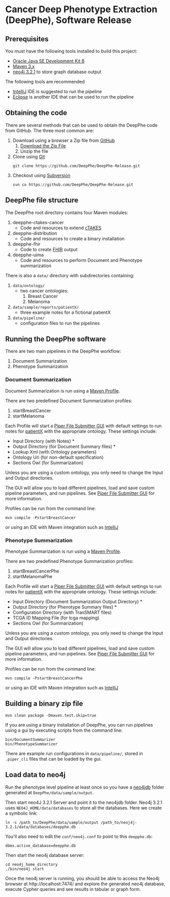 # Cancer Deep Phenotype Extraction (DeepPhe), Software Release

## Prerequisites

You must have the following tools installed to build this project:

- [Oracle Java SE Development Kit 8](http://www.oracle.com/technetwork/java/javase/downloads/jdk8-downloads-2133151.html)
- [Maven 3.x](https://maven.apache.org/download.cgi)
- [neo4j 3.2.1](https://neo4j.com/) to store graph database output

The following tools are recommended
- [IntelliJ](https://www.jetbrains.com/idea/) IDE is suggested to run the pipeline
- [Eclipse](https://eclipse.org/ide/) is another IDE that can be used to run the pipeline

## Obtaining the code

There are several methods that can be used to obtain the DeepPhe code from GitHub.
The three most common are:
1. Download using a browser a Zip file from [GitHub](https://github.com/DeepPhe/DeepPhe-Release/)
    1. [Download the Zip File](https://github.com/DeepPhe/DeepPhe-Release/archive/master.zip)
    2. Unzip the file
2. Clone using [Git](https://git-scm.com/)
    ````
    git clone https://github.com/DeepPhe/DeepPhe-Release.git
    ````
3. Checkout using [Subversion](https://subversion.apache.org/)
    ````
    svn co https://github.com/DeepPhe/DeepPhe-Release.git
    ````

## DeepPhe file structure

The DeepPhe root directory contains four Maven modules:
1. deepphe-ctakes-cancer
    - Code and resources to extend [cTAKES](https://ctakes.apache.org)
2. deepphe-distribution
    - Code and resources to create a binary installation
3. deepphe-fhir
    - Code to create [FHIR](https://www.hl7.org/fhir/) output
4. deepphe-uima
    - Code and resources to perform Document and Phenotype summarization

There is also a ``data/`` directory with subdirectories containing:
1. ``data/ontology/`` 
    - two cancer ontologies:
        1. Breast Cancer
        2. Melanoma
2. ``data/sample/reports/patientX/`` 
    - three example notes for a fictional patientX
3. ``data/pipeline/`` 
    - configuration files to run the pipelines

## Running the DeepPhe software

There are two main pipelines in the DeepPhe workflow:
1. Document Summarization
2. Phenotype Summarization

### Document Summarization
Document Summarization is run using a [Maven Profile](http://maven.apache.org/guides/introduction/introduction-to-profiles.html).

There are two predefined Document Summarization profiles:
1. startBreastCancer
2. startMelanoma

Each Profile will start a [Piper File Submitter GUI](https://cwiki.apache.org/confluence/display/CTAKES/Piper+File+Submitter+GUI) 
with default settings to run notes for [patientX](#deepphe-file-structure) with the appropriate ontology.
These settings include:
- Input Directory (with Notes) *
- Output Directory (for Document Summary files) *
- Lookup Xml (with Ontology parameters)
- Ontology Uri (for non-default specification)
- Sections Owl (for Summarization)

Unless you are using a custom ontology, you only need to change the Input and Output directories.

The GUI will allow you to load different pipelines, load and save custom pipeline parameters, and run pipelines.
See [Piper File Submitter GUI](https://cwiki.apache.org/confluence/display/CTAKES/Piper+File+Submitter+GUI) for more information.

Profiles can be run from the command line:
````
mvn compile -PstartBreastCancer
````
or using an IDE with Maven integration such as [IntelliJ](https://www.jetbrains.com/help/idea/maven.html#use_profiles_maven)

### Phenotype Summarization
Phenotype Summarization is run using a [Maven Profile](http://maven.apache.org/guides/introduction/introduction-to-profiles.html).

There are two predefined Phenotype Summarization profiles:
1. startBreastCancerPhe
2. startMelanomaPhe

Each Profile will start a [Piper File Submitter GUI](https://cwiki.apache.org/confluence/display/CTAKES/Piper+File+Submitter+GUI) 
with default settings to run notes for [patientX](#deepphe-file-structure) with the appropriate ontology.
These settings include:
- Input Directory (Document Summarization Output Directory) *
- Output Directory (for Phenotype Summary files) *
- Configuration Directory (with TranSMART files)
- TCGA ID Mapping File (for tcga mapping)
- Sections Owl (for Summarization)

Unless you are using a custom ontology, you only need to change the Input and Output directories.

The GUI will allow you to load different pipelines, load and save custom pipeline parameters, and run pipelines.
See [Piper File Submitter GUI](https://cwiki.apache.org/confluence/display/CTAKES/Piper+File+Submitter+GUI) for more information.

Profiles can be run from the command line:
````
mvn compile -PstartBreastCancerPhe
````
or using an IDE with Maven integration such as [IntelliJ](https://www.jetbrains.com/help/idea/maven.html#use_profiles_maven)


## Building a binary zip file

````
mvn clean package -Dmaven.test.skip=true
````
	
If you are using a binary installation of DeepPhe, you can run pipelines using a gui by executing scripts from the command line:
````
bin/DocumentSummarizer
bin/PhenotypeSummarizer
````
There are example run configurations in ``data/pipeline/``, stored in `.piper_cli` files that can be loaded by the gui.
	
## Load data to neo4j

Run the phenotype level pipeline at least once so you have a [neo4jdb](https://neo4j.com/) folder generated at `DeepPhe/data/sample/output`.

Then start neo4J 3.2.1 Server and point it to the neo4jdb folder. Neo4j 3.2.1 uses `NEO4J_HOME/data/databases` to store all the databases. Here we create a symbolic link:

````
ln -s /path_to/DeepPhe/data/sample/output /path_to/neoj4j-3.2.1/data/databases/deepphe.db
````

You'll also need to edit the `conf/neo4j.conf` to point to this `deepphe.db`:

````
dbms.active_database=deepphe.db
````

Then start the neo4j database server:
````
cd neo4j_home_directory
./bin/neo4j start
````

Once the neo4j server is running, you should be able to access the Neo4j browser at http://localhost:7474/ and explore the generated neo4j database, execute Cypher queries and see results in tabular or graph form.
